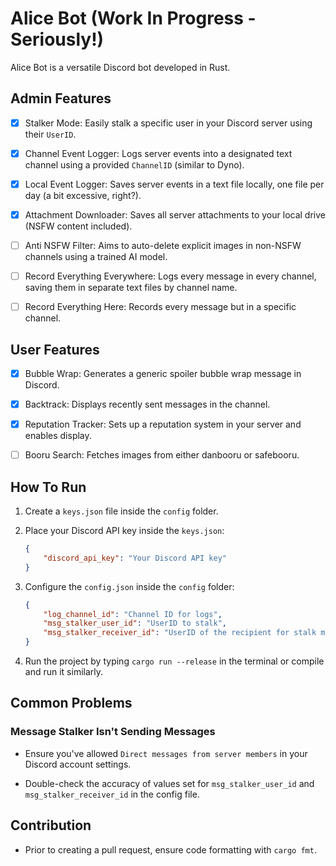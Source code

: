 # Alice Bot (Work In Progress - Seriously!)

Alice Bot is a versatile Discord bot developed in Rust.

## Admin Features

- [x] Stalker Mode: Easily stalk a specific user in your Discord server using their `UserID`.
  
- [x] Channel Event Logger: Logs server events into a designated text channel using a provided `ChannelID` (similar to Dyno).
  
- [x] Local Event Logger: Saves server events in a text file locally, one file per day (a bit excessive, right?).
  
- [x] Attachment Downloader: Saves all server attachments to your local drive (NSFW content included).
  
- [ ] Anti NSFW Filter: Aims to auto-delete explicit images in non-NSFW channels using a trained AI model.
  
- [ ] Record Everything Everywhere: Logs every message in every channel, saving them in separate text files by channel name.
  
- [ ] Record Everything Here: Records every message but in a specific channel.

## User Features

- [x] Bubble Wrap: Generates a generic spoiler bubble wrap message in Discord.
  
- [x] Backtrack: Displays recently sent messages in the channel.

- [x] Reputation Tracker: Sets up a reputation system in your server and enables display.

- [ ] Booru Search: Fetches images from either danbooru or safebooru.

## How To Run

1. Create a `keys.json` file inside the `config` folder.

2. Place your Discord API key inside the `keys.json`:

    ```json
    {
        "discord_api_key": "Your Discord API key"
    }
    ```

3. Configure the `config.json` inside the `config` folder:

    ```json
    {
        "log_channel_id": "Channel ID for logs",
        "msg_stalker_user_id": "UserID to stalk",
        "msg_stalker_receiver_id": "UserID of the recipient for stalk messages"
    }
    ```

4. Run the project by typing `cargo run --release` in the terminal or compile and run it similarly.

## Common Problems

### Message Stalker Isn't Sending Messages

- Ensure you've allowed `Direct messages from server members` in your Discord account settings.
  
- Double-check the accuracy of values set for `msg_stalker_user_id` and `msg_stalker_receiver_id` in the config file.

## Contribution

- Prior to creating a pull request, ensure code formatting with `cargo fmt`.
